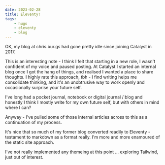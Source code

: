```yaml
---
date: 2023-02-28
title: Eleventy!
tags:
    - hugo
    - eleventy
    - blog
---
```

OK, my blog at chris.bur.gs had gone pretty idle since joining Catalyst in 2017.

This is an interesting note - I think I felt that starting in a new role, I wasn't confident of my voice and paused posting. At Catalyst I started an internal blog once I got the hang of things, and realised I wanted a place to share thoughts. I highly rate this approach, tbh - I find writing helps me consolidate thinking, and it's an unobtrusive way to work openly and occasionally surprise your future self.

I've long had a pocket journal, notebook or digital journal / blog and honestly I think I mostly write for my own future self, but with others in mind where I can?

Anyway - I've pulled some of those internal articles across to this as a continuation of my process.

It's nice that so much of my former blog converted readily to Eleventy - testament to markdown as a format really. I'm more and more enamoured of the static site approach.

I've not really implemented any themeing at this point ... exploring Tailwind, just out of interest.
